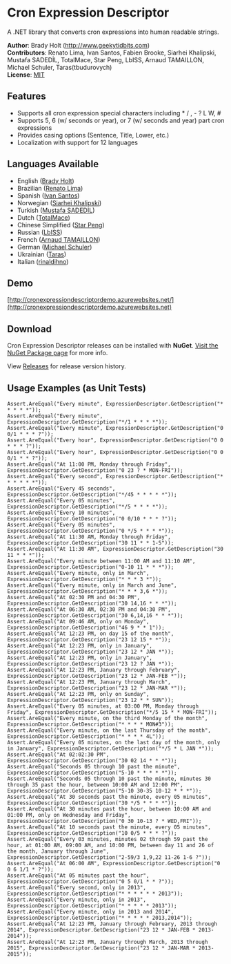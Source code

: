 ﻿Cron Expression Descriptor
==========================
A .NET library that converts cron expressions into human readable strings.

**Author**: Brady Holt (http://www.geekytidbits.com)  
**Contributors**: Renato Lima, Ivan Santos, Fabien Brooke, Siarhei Khalipski, Mustafa SADEDİL, TotalMace, Star Peng, LbISS, Arnaud TAMAILLON, Michael Schuler, Taras(tbudurovych)  
**License**: [MIT](http://opensource.org/licenses/MIT)

Features         
--------
 * Supports all cron expression special characters including * / , - ? L W, #
 * Supports 5, 6 (w/ seconds or year), or 7 (w/ seconds and year) part cron expressions
 * Provides casing options (Sentence, Title, Lower, etc.)
 * Localization with support for 12 languages
 
Languages Available
--------

 * English ([Brady Holt](https://github.com/bradyholt))
 * Brazilian ([Renato Lima](https://github.com/natenho))
 * Spanish ([Ivan Santos](https://github.com/ivansg))
 * Norwegian ([Siarhei Khalipski](https://github.com/KhalipskiSiarhei))
 * Turkish ([Mustafa SADEDİL](https://github.com/sadedil))
 * Dutch ([TotalMace](https://github.com/TotalMace))
 * Chinese Simplified ([Star Peng](https://github.com/starpeng))
 * Russian ([LbISS](https://github.com/LbISS))
 * French ([Arnaud TAMAILLON](https://github.com/Greybird))
 * German ([Michael Schuler](https://github.com/mschuler))
 * Ukrainian ([Taras](https://github.com/tbudurovych))
 * Italian ([rinaldihno](https://github.com/rinaldihno))

Demo
----------

[http://cronexpressiondescriptordemo.azurewebsites.net/](http://cronexpressiondescriptordemo.azurewebsites.net)

Download
----------

Cron Expression Descriptor releases can be installed with **NuGet**.  [Visit the NuGet Package page](https://www.nuget.org/packages/CronExpressionDescriptor/) for more info.

View [Releases](https://github.com/bradyholt/cron-expression-descriptor/releases) for release version history.

Usage Examples (as Unit Tests)
--------

    Assert.AreEqual("Every minute", ExpressionDescriptor.GetDescription("* * * * *"));
    Assert.AreEqual("Every minute", ExpressionDescriptor.GetDescription("*/1 * * * *"));
    Assert.AreEqual("Every minute", ExpressionDescriptor.GetDescription("0 0/1 * * * ?"));
    Assert.AreEqual("Every hour", ExpressionDescriptor.GetDescription("0 0 * * * ?"));
    Assert.AreEqual("Every hour", ExpressionDescriptor.GetDescription("0 0 0/1 * * ?"));
    Assert.AreEqual("At 11:00 PM, Monday through Friday", ExpressionDescriptor.GetDescription("0 23 ? * MON-FRI"));
    Assert.AreEqual("Every second", ExpressionDescriptor.GetDescription("* * * * * *"));
    Assert.AreEqual("Every 45 seconds", ExpressionDescriptor.GetDescription("*/45 * * * * *"));
    Assert.AreEqual("Every 05 minutes", ExpressionDescriptor.GetDescription("*/5 * * * *"));
    Assert.AreEqual("Every 10 minutes", ExpressionDescriptor.GetDescription("0 0/10 * * * ?"));
    Assert.AreEqual("Every 05 minutes", ExpressionDescriptor.GetDescription("0 */5 * * * *"));
    Assert.AreEqual("At 11:30 AM, Monday through Friday", ExpressionDescriptor.GetDescription("30 11 * * 1-5"));
    Assert.AreEqual("At 11:30 AM", ExpressionDescriptor.GetDescription("30 11 * * *"));
    Assert.AreEqual("Every minute between 11:00 AM and 11:10 AM", ExpressionDescriptor.GetDescription("0-10 11 * * *"));
    Assert.AreEqual("Every minute, only in March", ExpressionDescriptor.GetDescription("* * * 3 *"));
    Assert.AreEqual("Every minute, only in March and June", ExpressionDescriptor.GetDescription("* * * 3,6 *"));
    Assert.AreEqual("At 02:30 PM and 04:30 PM", ExpressionDescriptor.GetDescription("30 14,16 * * *"));
    Assert.AreEqual("At 06:30 AM, 02:30 PM and 04:30 PM", ExpressionDescriptor.GetDescription("30 6,14,16 * * *"));
    Assert.AreEqual("At 09:46 AM, only on Monday", ExpressionDescriptor.GetDescription("46 9 * * 1"));
    Assert.AreEqual("At 12:23 PM, on day 15 of the month", ExpressionDescriptor.GetDescription("23 12 15 * *"));
    Assert.AreEqual("At 12:23 PM, only in January", ExpressionDescriptor.GetDescription("23 12 * JAN *"));
    Assert.AreEqual("At 12:23 PM, only in January", ExpressionDescriptor.GetDescription("23 12 ? JAN *"));
    Assert.AreEqual("At 12:23 PM, January through February", ExpressionDescriptor.GetDescription("23 12 * JAN-FEB *"));
    Assert.AreEqual("At 12:23 PM, January through March", ExpressionDescriptor.GetDescription("23 12 * JAN-MAR *"));
    Assert.AreEqual("At 12:23 PM, only on Sunday", ExpressionDescriptor.GetDescription("23 12 * * SUN"));
    Assert.AreEqual("Every 05 minutes, at 03:00 PM, Monday through Friday", ExpressionDescriptor.GetDescription("*/5 15 * * MON-FRI"));
    Assert.AreEqual("Every minute, on the third Monday of the month", ExpressionDescriptor.GetDescription("* * * * MON#3"));
    Assert.AreEqual("Every minute, on the last Thursday of the month", ExpressionDescriptor.GetDescription("* * * * 4L"));
    Assert.AreEqual("Every 05 minutes, on the last day of the month, only in January", ExpressionDescriptor.GetDescription("*/5 * L JAN *"));
    Assert.AreEqual("At 02:02:30 PM", ExpressionDescriptor.GetDescription("30 02 14 * * *"));
    Assert.AreEqual("Seconds 05 through 10 past the minute", ExpressionDescriptor.GetDescription("5-10 * * * * *"));
    Assert.AreEqual("Seconds 05 through 10 past the minute, minutes 30 through 35 past the hour, between 10:00 AM and 12:00 PM", ExpressionDescriptor.GetDescription("5-10 30-35 10-12 * * *"));
    Assert.AreEqual("At 30 seconds past the minute, every 05 minutes", ExpressionDescriptor.GetDescription("30 */5 * * * *"));
    Assert.AreEqual("At 30 minutes past the hour, between 10:00 AM and 01:00 PM, only on Wednesday and Friday", ExpressionDescriptor.GetDescription("0 30 10-13 ? * WED,FRI"));
    Assert.AreEqual("At 10 seconds past the minute, every 05 minutes", ExpressionDescriptor.GetDescription("10 0/5 * * * ?"));
    Assert.AreEqual("Every 03 minutes, minutes 02 through 59 past the hour, at 01:00 AM, 09:00 AM, and 10:00 PM, between day 11 and 26 of the month, January through June", ExpressionDescriptor.GetDescription("2-59/3 1,9,22 11-26 1-6 ?"));
    Assert.AreEqual("At 06:00 AM", ExpressionDescriptor.GetDescription("0 0 6 1/1 * ?"));
    Assert.AreEqual("At 05 minutes past the hour", ExpressionDescriptor.GetDescription("0 5 0/1 * * ?"));
    Assert.AreEqual("Every second, only in 2013", ExpressionDescriptor.GetDescription("* * * * * * 2013"));
    Assert.AreEqual("Every minute, only in 2013", ExpressionDescriptor.GetDescription("* * * * * 2013"));
    Assert.AreEqual("Every minute, only in 2013 and 2014", ExpressionDescriptor.GetDescription("* * * * * 2013,2014"));
    Assert.AreEqual("At 12:23 PM, January through February, 2013 through 2014", ExpressionDescriptor.GetDescription("23 12 * JAN-FEB * 2013-2014"));
    Assert.AreEqual("At 12:23 PM, January through March, 2013 through 2015", ExpressionDescriptor.GetDescription("23 12 * JAN-MAR * 2013-2015"));
